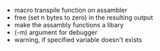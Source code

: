 - macro transpile function on assambler
- free (set n bytes to zero) in the resulting output
- make the assambly functions a libary
- (-m) argument for debugger
- warning, if specified variable doesn't exists